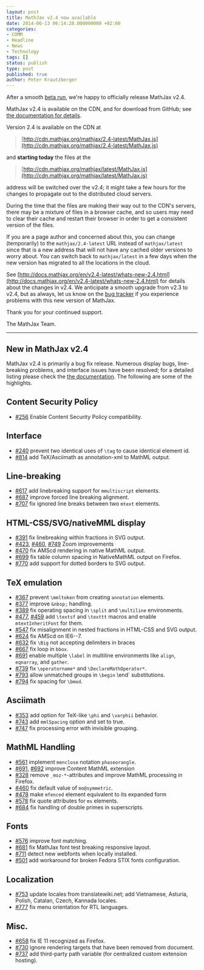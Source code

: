 ```yaml
---
layout: post
title: MathJax v2.4 now available
date: 2014-06-13 06:14:28.000000000 +02:00
categories:
- COMM
- Headline
- News
- Technology
tags: []
status: publish
type: post
published: true
author: Peter Krautzberger
---
```


After a smooth [beta run](http://www.mathjax.org/mathjax-v2-4-beta-now-available/), we're happy to officially release MathJax v2.4.

MathJax v2.4 is available on the CDN, and for download from GitHub; see [the documentation for details](http://docs.mathjax.org/en/v2.4-latest/installation.html#obtaining-mathjax-via-an-archive).

Version 2.4 is available on the CDN at

> [http://cdn.mathjax.org/mathjax/2.4-latest/MathJax.js](http://cdn.mathjax.org/mathjax/2.4-latest/MathJax.js)

and **starting today** the files at the

> [http://cdn.mathjax.org/mathjax/latest/MathJax.js](http://cdn.mathjax.org/mathjax/latest/MathJax.js)

address will be switched over the v2.4; it might take a few hours for the changes to propagate out to the distributed cloud servers.

During the time that the files are making their way out to the CDN's servers, there may be a mixture of files in a browser cache, and so users may need to clear their cache and restart their browser in order to get a consistent version of the files.

If you are a page author and concerned about this, you can change (temporarily) to the `mathjax/2.4-latest` URL instead of `mathjax/latest` since that is a new address that will not have any cached older versions to worry about. You can switch back to `mathjax/latest` in a few days when the new version has migrated to all the locations in the cloud.

See [http://docs.mathjax.org/en/v2.4-latest/whats-new-2.4.html](http://docs.mathjax.org/en/v2.4-latest/whats-new-2.4.html) for details about the changes in v2.4. We anticipate a smooth upgrade from v2.3 to v2.4, but as always, let us know on the [bug tracker](http://github.com/mathjax/mathjax/issues) if you experience problems with this new version of MathJax.

Thank you for your continued support.

The MathJax Team.

* * *

## New in MathJax v2.4

MathJax v2.4 is primarily a bug fix release. Numerous display bugs, line-breaking problems, and interface issues have been resolved; for a detailed listing please check the [the documentation](http://docs.mathjax.org/en/v2.4-latest/whats-new-2.4.html). The following are some of the highlights.

## Content Security Policy

*   [#256](https://github.com/mathjax/MathJax/issues/256) Enable Content Security Policy compatibility.

## Interface

*   [#240](https://github.com/mathjax/MathJax/issues/240) prevent two identical uses of `\tag` to cause identical element id.
*   [#814](https://github.com/mathjax/MathJax/issues/814) add  TeX/Asciimath as annotation-xml to MathML output.

## Line-breaking

*   [#617](https://github.com/mathjax/MathJax/issues/617) add linebreaking support for `mmultiscript` elements.
*   [#687](https://github.com/mathjax/MathJax/issues/687) improve forced line breaking alignment.
*   [#707](https://github.com/mathjax/MathJax/issues/707) fix ignored line breaks between two `mtext` elements.

## HTML-CSS/SVG/nativeMML display

*   [#391](https://github.com/mathjax/MathJax/issues/391) fix linebreaking within fractions in SVG output.
*   [#423](https://github.com/mathjax/MathJax/issues/423), [#460](https://github.com/mathjax/MathJax/issues/460), [#749](https://github.com/mathjax/MathJax/issues/749) Zoom improvements
*   [#470](https://github.com/mathjax/MathJax/issues/470) fix AMScd rendering in native MathML output.
*   [#699](https://github.com/mathjax/MathJax/issues/699) fix table column spacing in NativeMathML output on Firefox.
*   [#770](https://github.com/mathjax/MathJax/issues/770) add support for dotted borders to SVG output.

## TeX emulation

*   [#367](https://github.com/mathjax/MathJax/issues/376) prevent `\mmltoken` from creating `annotation` elements.
*   [#377](https://github.com/mathjax/MathJax/issues/377) improve `&nbsp;` handling.
*   [#389](https://github.com/mathjax/MathJax/issues/389) fix operating spacing in `\split` and `\multiline` environments.
*   [#477](https://github.com/mathjax/MathJax/issues/477), [#459](https://github.com/mathjax/MathJax/issues/459) add `\textsf` and `\texttt` macros and enable `mtextInheritFont` for them.
*   [#547](https://github.com/mathjax/MathJax/issues/547) fix misalignment in nested fractions in HTML-CSS and SVG output.
*   [#624](https://github.com/mathjax/MathJax/issues/624) fix AMScd on IE6--7.
*   [#632](https://github.com/mathjax/MathJax/issues/632) fix `\Big` not accepting delimiters in braces
*   [#667](https://github.com/mathjax/MathJax/issues/667) fix loop in `bbox`.
*   [#691](https://github.com/mathjax/MathJax/issues/691) enable multiple `\label` in multiline environments like `align`, `eqnarray`, and `gather`.
*   [#739](https://github.com/mathjax/MathJax/issues/739) fix `\operatorname*` and `\DeclareMathOperator*`.
*   [#793](https://github.com/mathjax/MathJax/issues/793) allow unmatched groups in `\begin` \end` substitutions.
*   [#794](https://github.com/mathjax/MathJax/issues/794) fix spacing for `\bmod`.

## Asciimath

*   [#353](https://github.com/mathjax/MathJax/issues/353) add option for TeX-like `\phi` and `\varphii` behavior.
*   [#743](https://github.com/mathjax/MathJax/issues/743) add `mmlSpacing` option and set to true.
*   [#747](https://github.com/mathjax/MathJax/issues/747) fix processing error with invisible grouping.

## MathML Handling

*   [#561](https://github.com/mathjax/MathJax/issues/561) implement `menclose` notation `phaseorangle`.
*   [#691](https://github.com/mathjax/MathJax/issues/696), [#692](https://github.com/mathjax/MathJax/issues/692) improve Content MathML extension
*   [#328](https://github.com/mathjax/MathJax/issues/328) remove `_moz-*`-attributes and improve MathML processing in Firefox.
*   [#460](https://github.com/mathjax/MathJax/issues/469) fix default value of `mo@symmetric`.
*   [#478](https://github.com/mathjax/MathJax/issues/478) make `mfenced` element equivalent to its expanded form
*   [#578](https://github.com/mathjax/MathJax/issues/578) fix quote attributes for `ms` elements.
*   [#684](https://github.com/mathjax/MathJax/issues/684) fix handling of double primes in superscripts.

## Fonts

*   [#576](https://github.com/mathjax/MathJax/issues/576) improve font matching.
*   [#681](https://github.com/mathjax/MathJax/issues/681) fix MathJax font test breaking responsive layout.
*   [#711](https://github.com/mathjax/MathJax/issues/711) detect new webfonts when locally installed.
*   [#501](https://github.com/mathjax/MathJax/issues/501) add workaround for broken Fedora STIX fonts configuration.

## Localization

*   [#753](https://github.com/mathjax/MathJax/issues/753) update locales from translatewiki.net; add Vietnamese, Asturia, Polish, Catalan, Czech, Kannada locales.
*   [#777](https://github.com/mathjax/MathJax/issues/777) fix menu orientation for RTL languages.

## Misc.

*   [#658](https://github.com/mathjax/MathJax/issues/658) fix IE 11 recognized as Firefox.
*   [#730](https://github.com/mathjax/MathJax/issues/730) ignore rendering targets that have been removed from document.
*   [#737](https://github.com/mathjax/MathJax/issues/737) add third-party path variable (for centralized custom extension hosting).